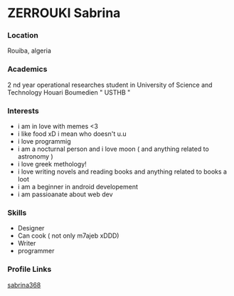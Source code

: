 # ZERROUKI Sabrina

### Location
Rouiba, algeria

### Academics
2 nd year operational researches student in University of Science and Technology Houari Boumedien " USTHB "

### Interests
* i am in love with memes <3
* i like food xD i mean who doesn't u.u
* i love programmig 
* i am a nocturnal person and i love moon ( and anything related to astronomy )
* i love greek methology!
* i love writing novels and reading books and anything related to books a loot 
* i am a beginner in android developement 
* i am passioanate about web dev 

### Skills
* Designer
* Can cook ( not only m7ajeb xDDD)
* Writer
* programmer

### Profile Links
[sabrina368](https://github.com/sabrina368)

